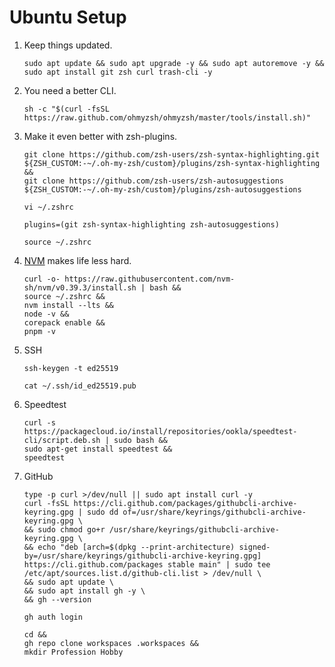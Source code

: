 # Ubuntu Setup
1. Keep things updated.
    ```
    sudo apt update && sudo apt upgrade -y && sudo apt autoremove -y &&
    sudo apt install git zsh curl trash-cli -y
    ```
2. You need a better CLI.
    ```
    sh -c "$(curl -fsSL https://raw.github.com/ohmyzsh/ohmyzsh/master/tools/install.sh)"
    ```
3. Make it even better with zsh-plugins.
    ```
    git clone https://github.com/zsh-users/zsh-syntax-highlighting.git ${ZSH_CUSTOM:-~/.oh-my-zsh/custom}/plugins/zsh-syntax-highlighting &&
    git clone https://github.com/zsh-users/zsh-autosuggestions ${ZSH_CUSTOM:-~/.oh-my-zsh/custom}/plugins/zsh-autosuggestions
    ```
    ```
    vi ~/.zshrc
    ```
    ```
    plugins=(git zsh-syntax-highlighting zsh-autosuggestions)
    ```
    ```
    source ~/.zshrc
    ```
4. [NVM](https://github.com/nvm-sh/nvm#installing-and-updating) makes life less hard.
    ```
    curl -o- https://raw.githubusercontent.com/nvm-sh/nvm/v0.39.3/install.sh | bash &&
    source ~/.zshrc &&
    nvm install --lts &&
    node -v &&
    corepack enable &&
    pnpm -v
    ```
5. SSH
    ```
    ssh-keygen -t ed25519
    ```
    ```
    cat ~/.ssh/id_ed25519.pub
    ```
6. Speedtest
    ```
    curl -s https://packagecloud.io/install/repositories/ookla/speedtest-cli/script.deb.sh | sudo bash &&
    sudo apt-get install speedtest &&
    speedtest
    ```
7. GitHub
    ```
    type -p curl >/dev/null || sudo apt install curl -y
    curl -fsSL https://cli.github.com/packages/githubcli-archive-keyring.gpg | sudo dd of=/usr/share/keyrings/githubcli-archive-keyring.gpg \
    && sudo chmod go+r /usr/share/keyrings/githubcli-archive-keyring.gpg \
    && echo "deb [arch=$(dpkg --print-architecture) signed-by=/usr/share/keyrings/githubcli-archive-keyring.gpg] https://cli.github.com/packages stable main" | sudo tee /etc/apt/sources.list.d/github-cli.list > /dev/null \
    && sudo apt update \
    && sudo apt install gh -y \
    && gh --version
    ```
    ```
    gh auth login
    ```
    ```
    cd &&
    gh repo clone workspaces .workspaces &&
    mkdir Profession Hobby
    ```

